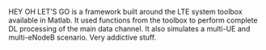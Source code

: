 HEY OH LET'S GO is a framework built around the LTE system toolbox available in Matlab.
It used functions from the toolbox to perform complete DL processing of the main data channel.
It also simulates a multi-UE and multi-eNodeB scenario.
Very addictive stuff.
